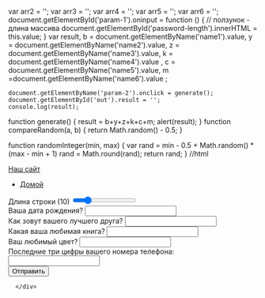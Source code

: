 var arr2 = '';
var arr3 = '';
var arr4 = '';
var arr5 = '';
var arr6 = '';
document.getElementById('param-1').oninput = function () {
    // ползунок - длина массива
 document.getElementById('password-length').innerHTML = this.value;
}
var 
result,
b = document.getElementByName('name1').value,
y = document.getElementByName('name2').value,
z = document.getElementByName('name3').value,
k = document.getElementByName('name4').value ,
c = document.getElementByName('name5').value,
m =document.getElementByName('name6').value ;

    document.getElementByName('param-2').onclick = generate();
    document.getElementById('out').result = '';
    console.log(result);

function generate() {
    result = b+y+z+k+c+m;
    alert(result);
}
function compareRandom(a, b) {
    return Math.random() - 0.5;
}

function randomInteger(min, max) {
    var rand = min - 0.5 + Math.random() * (max - min + 1)
    rand = Math.round(rand);
    return rand;
}
//html
<!doctype html>
<html>
    <head>
      <meta charset="utf-8">
      <meta name="viewport" content="width=device-width, initial-scale=1.0">
      <title>Bootstrap сайт</title>
      <link rel="stylesheet" href="css/bootstrap.css">
      <link rel="stylesheet" href="css/font-awesome.min.css">
      <link rel="stylesheet" href="css/main.css">
    </head>
<body>
    <div class="navbar navbar-inverse navbar-fixed-top">
      <div class="container">
        <div class="navbar-header">
          <a class="navbar-brand" href="#">Наш сайт<i class="fa fa-unlock-alt"></i></a>
          </div>
            <div class="navbar-collapse collapse">
            <ul class="nav navbar-nav navbar-right">
            <li class="active"><a href="./index.html">Домой</a></li>
          </ul>
        </div>
      </div>
    </div>
      <div id="background">
        <div class="container">
            <form action="#" method="#" id="form">
              <div>
                <div class="form-group">
                  <label for="param-1">Длина строки (<span id="password-length">10</span>)</label>
                  <input type="range" class="form-control" id="param-1" value="10" max="50">
              </div>
            <label>
              Ваша дата рождения?
              <input type="text" name="name1" >
          </label>
    </div>
    <div>
  <label>
  Как зовут вашего лучшего друга?
  <input type="text" name="name2" >
  </label>
  </div>
    <div>
    <label>
    Какая ваша любимая книга?
    <input type="text" name="name3" >
    </label>
    </div>
      <div>
      <label>
      Ваш любимый цвет?
      <input type="text" name="name4" >
      </label>
      </div>
          <div>
          <label>
          Последние три цифры вашего номера телефона:
          <input type="text" name="name5" >
          </label>
          </div>
    <button type="button" class="shiza" name ="param-2" onclick = "generate()" >Отправить</button>
          </div>
        </div>
</div>
<div class="row">
  <div class="col-lg-12">
      <div id="out">
        
      </div>
  </div>
</div>
</div>
  <script src="https://ajax.googleapis.com/ajax/libs/jquery/3.1.0/jquery.min.js"></script>
  <script src="js/bootstrap.min.js"></script>
  <script src="js/kod.js"></script>
</body>
</html>
